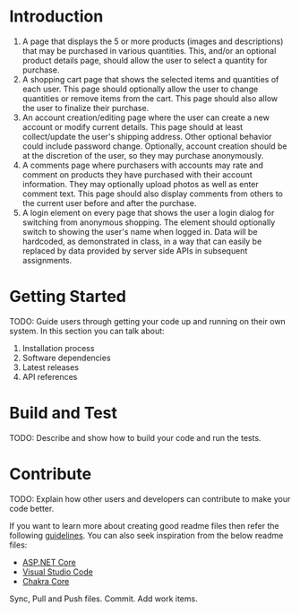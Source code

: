 # Introduction 
1) A page that displays the 5 or more products (images and descriptions) that may be purchased in
various quantities. This, and/or an optional product details page, should allow the user to select
a quantity for purchase.
2) A shopping cart page that shows the selected items and quantities of each user. This page
should optionally allow the user to change quantities or remove items from the cart. This page
should also allow the user to finalize their purchase.
3) An account creation/editing page where the user can create a new account or modify current
details. This page should at least collect/update the user's shipping address. Other optional
behavior could include password change. Optionally, account creation should be at the discretion
of the user, so they may purchase anonymously.
4) A comments page where purchasers with accounts may rate and comment on products they
have purchased with their account information. They may optionally upload photos as well as
enter comment text. This page should also display comments from others to the current user
before and after the purchase.
5) A login element on every page that shows the user a login dialog for switching from anonymous
shopping. The element should optionally switch to showing the user's name when logged in.
Data will be hardcoded, as demonstrated in class, in a way that can easily be replaced by data provided
by server side APIs in subsequent assignments.

# Getting Started
TODO: Guide users through getting your code up and running on their own system. In this section you can talk about:
1.	Installation process
2.	Software dependencies
3.	Latest releases
4.	API references
# Build and Test
TODO: Describe and show how to build your code and run the tests. 

# Contribute
TODO: Explain how other users and developers can contribute to make your code better. 

If you want to learn more about creating good readme files then refer the following [guidelines](https://docs.microsoft.com/en-us/azure/devops/repos/git/create-a-readme?view=azure-devops). You can also seek inspiration from the below readme files:
- [ASP.NET Core](https://github.com/aspnet/Home)
- [Visual Studio Code](https://github.com/Microsoft/vscode)
- [Chakra Core](https://github.com/Microsoft/ChakraCore)

Sync, Pull and Push files. Commit. Add work items.